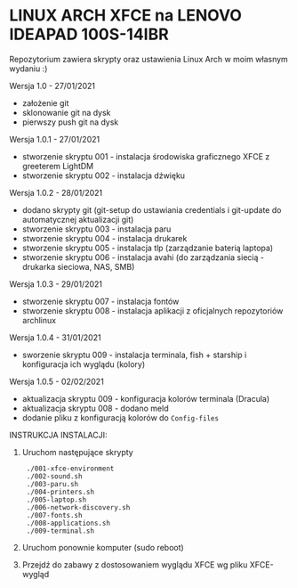 # LINUX ARCH XFCE na LENOVO IDEAPAD 100S-14IBR

Repozytorium zawiera skrypty oraz ustawienia Linux Arch w moim własnym wydaniu :)

Wersja 1.0 - 27/01/2021

- założenie git
- sklonowanie git na dysk
- pierwszy push git na dysk

Wersja 1.0.1 - 27/01/2021

- stworzenie skryptu 001 - instalacja środowiska graficznego XFCE z greeterem LightDM
- stworzenie skryptu 002 - instalacja dźwięku

Wersja 1.0.2 - 28/01/2021

- dodano skrypty git (git-setup do ustawiania credentials i git-update do automatycznej aktualizacji git)
- stworzenie skryptu 003 - instalacja paru
- stworzenie skryptu 004 - instalacja drukarek
- stworzenie skryptu 005 - instalacja tlp (zarządzanie baterią laptopa)
- stworzenie skryptu 006 - instalacja avahi (do zarządzania siecią - drukarka sieciowa, NAS, SMB)

Wersja 1.0.3 - 29/01/2021

- stworzenie skryptu 007 - instalacja fontów
- stworzenie skryptu 008 - instalacja aplikacji z oficjalnych repozytoriów archlinux

Wersja 1.0.4 - 31/01/2021

- sworzenie skryptu 009 - instalacja terminala, fish + starship i konfiguracja ich wyglądu (kolory)

Wersja 1.0.5 - 02/02/2021

- aktualizacja skryptu 009 - konfiguracja kolorów terminala (Dracula)
- aktualizacja skryptu 008 - dodano meld
- dodanie pliku z konfiguracją kolorów do `Config-files`

INSTRUKCJA INSTALACJI:

1. Uruchom następujące skrypty
   
   ```shell
    ./001-xfce-environment
    ./002-sound.sh
    ./003-paru.sh
    ./004-printers.sh
    ./005-laptop.sh
    ./006-network-discovery.sh
    ./007-fonts.sh
    ./008-applications.sh
    ./009-terminal.sh
   ```

2. Uruchom ponownie komputer (sudo reboot)

3. Przejdź do zabawy z dostosowaniem wyglądu XFCE wg pliku XFCE-wygląd
